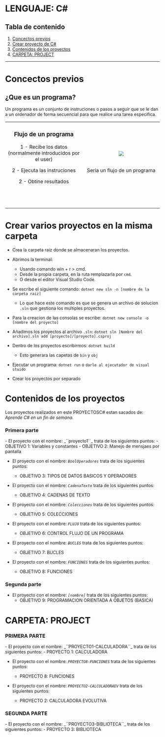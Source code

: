 # LENGUAJE: C#

## Tabla de contenido
1. [Concectos previos](#concectos-previos)  
2. [Crear proyecto de C#](#crear-proyecto-en-c)
3. [Contenidos de los proyectos](#contenidos-de-los-proyectos)
4. [CARPETA: PROJECT](#carpeta-project)
----
# Concectos previos

## ¿Que es un programa?
Un programa es un conjunto de instruciones o pasos a seguir que se le dan a un ordenador de forma secuencial para que realice una tarea especifica.

<table align="center">
  <tr border="none">
  <td width="50%" align="center">
  <h3>Flujo de un programa</h3>
  <p>1 - Recibe los datos (normalmente introducidos por el user)</p>
  <p>2 - Ejecuta las instruciones </p>
  <p>2 - Obtine resultados </p>
  
  <br></br>
  <!-- Imagen Natsu -->
  <td width="50%" align="center">
  <img  align="center"  src="https://www.areatecnologia.com/informatica/imagenes/flujo-cocinar-huevo.jpg"/>
  <br></br>
  <p>Seria un flujo de un programa</p>
  </td>
  </tr>

  </table>


# Crear varios proyectos en la misma carpeta
- Crea la carpeta raiz donde se almacenaran los proyectos.
- Abrimos la terminal:
    - Usando comando win + r > cmd.
    - Desde la propia carpeta, en la ruta remplazarla por ``cmd``.
    - O desde el editor Visual Studio Code.
- Se escribe el siguiente comando: ``dotnet new sln -n [nombre de la carpeta raiz]`` 
    - Lo que hace este comando es que se genera un archivo de solucion ``.sln`` que gestiona los multiples proyectos.
- Para la creacion de las consolas se escribe: ``dotnet new console -o [nombre del proyecto]``
- Añadimos los proyectos al archivo ``.sln``: ``dotnet sln [Nombre del archivo].sln add [proyecto]/[proyecto].csproj``
- Dentro de los proyectos escribirmos: ``dotnet build`` 
    - Esto generara las capetas de ``bin`` y ``obj``
- Ejecutar un programa: ``dotnet run`` o ``darle al ejecutador de visual stuido``

- Crear los proyectos por separado

# Contenidos de los proyectos
Los proyectos realizados en este PROYECTOSC# estan sacados de: _Aprende C# en un fin de semana._
<h3>Primera parte</h3>
- El proyecto con el nombre: _``proyecto1``_ trata de los siguientes puntos: 
    - OBJETIVO 1: Variables y constantes
    - OBJETIVO 2: Manejo de mensjaes por pantalla

- El proyecto con el nombre: _``BoolOperadores``_ trata de los siguientes puntos: 
    - OBJETIVO 3: TIPOS DE DATOS BASICOS Y OPERADORES

- El proyecto con el nombre: _``CadenaTexto``_ trata de los siguientes puntos: 
    - OBJETIVO 4: CADENAS DE TEXTO

- El proyecto con el nombre: _``Colecciones``_ trata de los siguientes puntos: 
    - OBJETIVO 5: COLECCIONES

- El proyecto con el nombre: _``FLUJO``_ trata de los siguientes puntos: 
    - OBJETIVO 6: CONTROL FLUJO DE UN PROGRAMA

- El proyecto con el nombre: _``BUCLES``_ trata de los siguientes puntos: 
    - OBJETIVO 7: BUCLES

- El proyecto con el nombre: _``FUNCIONES``_ trata de los siguientes puntos: 
    - OBJETIVO 8: FUNCIONES

<h3>Segunda parte</h3>

- El proyecto con el nombre: _``[nombre]``_ trata de los siguientes puntos: 
    - OBJETIVO 9: PROGRAMACION ORIENTADA A OBJETOS (BASICA)




# CARPETA: PROJECT
<h3>PRIMERA PARTE</h3>
- El proyecto con el nombre: _``PROYECTO1-CALCULADORA``_ trata de los siguientes puntos: 
    - PROYECTO 1: CALCULADORA

- El proyecto con el nombre: _``PROYECTO8-FUNCIONES``_ trata de los siguientes puntos: 
    - PROYECTO 8: FUNCIONES

- El proyecto con el nombre: _``PROYECTO2-CALCULADORAEV``_ trata de los siguientes puntos: 
    - PROYECTO 2: CALCULADORA EVOLUTIVA

<h3>SEGUNDA PARTE</h3>
- El proyecto con el nombre: _``PROYECTO3-BIBLIOTECA``_ trata de los siguientes puntos: 
    - PROYECTO 3: BIBLIOTECA